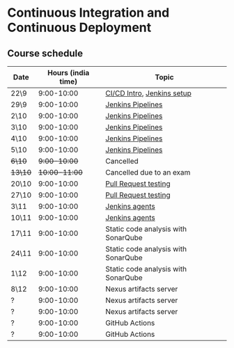 # Continuous Integration and Continuous Deployment

## Course schedule

| Date      | Hours (india time) | Topic                                                                                                                |
|-----------|--------------------|----------------------------------------------------------------------------------------------------------------------| 
| 22\9      | 	9:00-10:00        | [CI/CD Intro](https://alonitac.github.io/UPES-CSDV3001/slides/cicd.html), [Jenkins setup](tutorials/jenkins_setup.md) | 
| 29\9      | 	9:00-10:00        | [Jenkins Pipelines](tutorials/jenkins_pipelines.md)                                                                  | 
| 2\10      | 	9:00-10:00        | [Jenkins Pipelines](tutorials/jenkins_pipelines.md)	                                                                 | 
| 3\10      | 	9:00-10:00        | [Jenkins Pipelines](tutorials/jenkins_pipelines.md)                                                                  | 
| 4\10      | 	9:00-10:00        | [Jenkins Pipelines](tutorials/jenkins_pipelines.md)                                                                  | 
| 5\10      | 	9:00-10:00        | [Jenkins Pipelines](tutorials/jenkins_pipelines.md)                                                                                                                      | 
| ~~6\10~~  | 	~~9:00-10:00~~    | Cancelled                                                                                                            | 
| ~~13\10~~ | 	~~10:00-11:00~~   | Cancelled due to an exam                                                                                             | 
| 20\10     | 	9:00-10:00        | [Pull Request testing](tutorials/jenkins_pr_testing.md)                                                              | 
| 27\10     | 	9:00-10:00        | [Pull Request testing](tutorials/jenkins_pr_testing.md)                                                              | 
| 3\11      | 	9:00-10:00        | [Jenkins agents](tutorials/jenkins_pr_testing.md)                                                                    | 
| 10\11     | 	9:00-10:00        | [Jenkins agents](tutorials/jenkins_pr_testing.md)                                                                                   | 
| 17\11     | 	9:00-10:00        | Static code analysis with SonarQube                                                                                  | 
| 24\11     | 	9:00-10:00        | Static code analysis with SonarQube                                                                                                                     | 
| 1\12      | 	9:00-10:00        | Static code analysis with SonarQube                                                                                               | 
| 8\12      | 	9:00-10:00        | Nexus artifacts server                                                                                                         | 
| ?         | 	9:00-10:00        | Nexus artifacts server                                                                                                       | 
| ?         | 	9:00-10:00        | Nexus artifacts server                                                                                                       | 
| ?         | 	9:00-10:00        | GitHub Actions                                                                                                       | 
| ?         | 	9:00-10:00        | GitHub Actions                                                                                                       | 